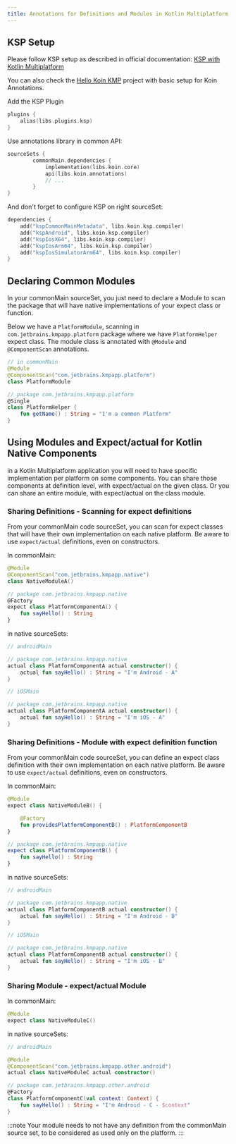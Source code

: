 ```yaml
---
title: Annotations for Definitions and Modules in Kotlin Multiplatform App
---
```


## KSP Setup

Please follow KSP setup as described in official documentation: [KSP with Kotlin Multiplatform](https://kotlinlang.org/docs/ksp-multiplatform.html)

You can also check the [Hello Koin KMP](https://github.com/InsertKoinIO/hello-kmp/tree/annotations) project with basic setup for Koin Annotations.

Add the KSP Plugin

```kotlin
plugins {
    alias(libs.plugins.ksp)
}
```

Use annotations library in common API:

```kotlin
sourceSets {
        commonMain.dependencies {
            implementation(libs.koin.core)
            api(libs.koin.annotations)
            // ...
        }
}
```

And don't forget to configure KSP on right sourceSet:

```kotlin
dependencies {
    add("kspCommonMainMetadata", libs.koin.ksp.compiler)
    add("kspAndroid", libs.koin.ksp.compiler)
    add("kspIosX64", libs.koin.ksp.compiler)
    add("kspIosArm64", libs.koin.ksp.compiler)
    add("kspIosSimulatorArm64", libs.koin.ksp.compiler)
}
```

## Declaring Common Modules

In your commonMain sourceSet, you just need to declare a Module to scan the package that will have native implementations of your expect class or function.

Below we have a `PlatformModule`, scanning in `com.jetbrains.kmpapp.platform` package where we have `PlatformHelper` expect class. The module class is annotated with `@Module` and `@ComponentScan` annotations. 

```kotlin
// in commonMain
@Module
@ComponentScan("com.jetbrains.kmpapp.platform")
class PlatformModule

// package com.jetbrains.kmpapp.platform 
@Single
class PlatformHelper {
    fun getName() : String = "I'm a common Platform"
}
```

## Using Modules and Expect/actual for Kotlin Native Components

in a Kotlin Multiplatform application you will need to have specific implementation per platform on some components. You can share those components at definition level, with expect/actual on the given class. 
Or you can share an entire module, with expect/actual on the class module.

### Sharing Definitions - Scanning for expect definitions

From your commonMain code sourceSet, you can scan for expect classes that will have their own implementation on each native platform. Be aware to use `expect/actual` definitions, even on constructors.

In commonMain:
```kotlin
@Module
@ComponentScan("com.jetbrains.kmpapp.native")
class NativeModuleA()

// package com.jetbrains.kmpapp.native
@Factory
expect class PlatformComponentA() {
    fun sayHello() : String
}
```

in native sourceSets:

```kotlin
// androidMain

// package com.jetbrains.kmpapp.native
actual class PlatformComponentA actual constructor() {
    actual fun sayHello() : String = "I'm Android - A"
}

// iOSMain

// package com.jetbrains.kmpapp.native
actual class PlatformComponentA actual constructor() {
    actual fun sayHello() : String = "I'm iOS - A"
}
```

### Sharing Definitions - Module with expect definition function

From your commonMain code sourceSet, you can define an expect class definition with their own implementation on each native platform. Be aware to use `expect/actual` definitions, even on constructors.

In commonMain:
```kotlin
@Module
expect class NativeModuleB() {

    @Factory
    fun providesPlatformComponentB() : PlatformComponentB
}

// package com.jetbrains.kmpapp.native
expect class PlatformComponentB() {
    fun sayHello() : String
}
```

in native sourceSets:

```kotlin
// androidMain

// package com.jetbrains.kmpapp.native
actual class PlatformComponentB actual constructor() {
    actual fun sayHello() : String = "I'm Android - B"
}

// iOSMain

// package com.jetbrains.kmpapp.native
actual class PlatformComponentB actual constructor() {
    actual fun sayHello() : String = "I'm iOS - B"
}
```

### Sharing Module - expect/actual Module

In commonMain:
```kotlin
@Module
expect class NativeModuleC()
```

in native sourceSets:

```kotlin
// androidMain

@Module
@ComponentScan("com.jetbrains.kmpapp.other.android")
actual class NativeModuleC actual constructor()

// package com.jetbrains.kmpapp.other.android
@Factory 
class PlatformComponentC(val context: Context) {
    fun sayHello() : String = "I'm Android - C - $context"
}
```

:::note
Your module needs to not have any definition from the commonMain source set, to be considered as used only on the platform. 
:::